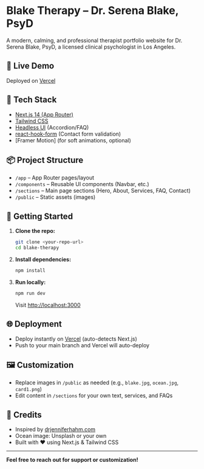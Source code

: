 # Blake Therapy – Dr. Serena Blake, PsyD

A modern, calming, and professional therapist portfolio website for Dr. Serena Blake, PsyD, a licensed clinical psychologist in Los Angeles.

## 🌊 Live Demo
Deployed on [Vercel](https://vercel.com/)

## 🔧 Tech Stack
- [Next.js 14 (App Router)](https://nextjs.org/)
- [Tailwind CSS](https://tailwindcss.com/)
- [Headless UI](https://headlessui.com/) (Accordion/FAQ)
- [react-hook-form](https://react-hook-form.com/) (Contact form validation)
- [Framer Motion] (for soft animations, optional)

## 📦 Project Structure
- `/app` – App Router pages/layout
- `/components` – Reusable UI components (Navbar, etc.)
- `/sections` – Main page sections (Hero, About, Services, FAQ, Contact)
- `/public` – Static assets (images)

## 🚀 Getting Started
1. **Clone the repo:**
   ```bash
   git clone <your-repo-url>
   cd blake-therapy
   ```
2. **Install dependencies:**
   ```bash
   npm install
   ```
3. **Run locally:**
   ```bash
   npm run dev
   ```
   Visit [http://localhost:3000](http://localhost:3000)

## 🌐 Deployment
- Deploy instantly on [Vercel](https://vercel.com/) (auto-detects Next.js)
- Push to your main branch and Vercel will auto-deploy

## 🖼️ Customization
- Replace images in `/public` as needed (e.g., `blake.jpg`, `ocean.jpg`, `card1.png`)
- Edit content in `/sections` for your own text, services, and FAQs

## 🙏 Credits
- Inspired by [drjenniferhahm.com](https://www.drjenniferhahm.com)
- Ocean image: Unsplash or your own
- Built with ❤️ using Next.js & Tailwind CSS

---

**Feel free to reach out for support or customization!**
